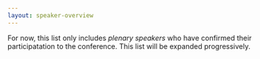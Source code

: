 ```yaml
---
layout: speaker-overview
---
```


For now, this list only includes *plenary speakers* who have confirmed their participatation to the conference. This list will be expanded progressively.